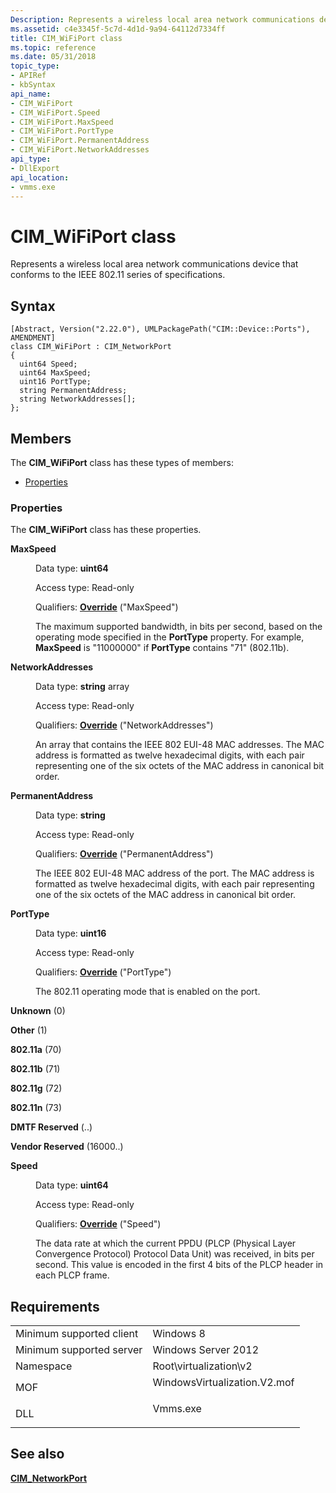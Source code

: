 ```yaml
---
Description: Represents a wireless local area network communications device that conforms to the IEEE 802.11 series of specifications.
ms.assetid: c4e3345f-5c7d-4d1d-9a94-64112d7334ff
title: CIM_WiFiPort class
ms.topic: reference
ms.date: 05/31/2018
topic_type: 
- APIRef
- kbSyntax
api_name: 
- CIM_WiFiPort
- CIM_WiFiPort.Speed
- CIM_WiFiPort.MaxSpeed
- CIM_WiFiPort.PortType
- CIM_WiFiPort.PermanentAddress
- CIM_WiFiPort.NetworkAddresses
api_type: 
- DllExport
api_location: 
- vmms.exe
---
```


# CIM\_WiFiPort class

Represents a wireless local area network communications device that conforms to the IEEE 802.11 series of specifications.

## Syntax

``` syntax
[Abstract, Version("2.22.0"), UMLPackagePath("CIM::Device::Ports"), AMENDMENT]
class CIM_WiFiPort : CIM_NetworkPort
{
  uint64 Speed;
  uint64 MaxSpeed;
  uint16 PortType;
  string PermanentAddress;
  string NetworkAddresses[];
};
```

## Members

The **CIM\_WiFiPort** class has these types of members:

-   [Properties](#properties)

### Properties

The **CIM\_WiFiPort** class has these properties.

<dl> <dt>

**MaxSpeed**
</dt> <dd> <dl> <dt>

Data type: **uint64**
</dt> <dt>

Access type: Read-only
</dt> <dt>

Qualifiers: [**Override**](/windows/desktop/WmiSdk/standard-qualifiers) ("MaxSpeed")
</dt> </dl>

The maximum supported bandwidth, in bits per second, based on the operating mode specified in the **PortType** property. For example, **MaxSpeed** is "11000000" if **PortType** contains "71" (802.11b).

</dd> <dt>

**NetworkAddresses**
</dt> <dd> <dl> <dt>

Data type: **string** array
</dt> <dt>

Access type: Read-only
</dt> <dt>

Qualifiers: [**Override**](/windows/desktop/WmiSdk/standard-qualifiers) ("NetworkAddresses")
</dt> </dl>

An array that contains the IEEE 802 EUI-48 MAC addresses. The MAC address is formatted as twelve hexadecimal digits, with each pair representing one of the six octets of the MAC address in canonical bit order.

</dd> <dt>

**PermanentAddress**
</dt> <dd> <dl> <dt>

Data type: **string**
</dt> <dt>

Access type: Read-only
</dt> <dt>

Qualifiers: [**Override**](/windows/desktop/WmiSdk/standard-qualifiers) ("PermanentAddress")
</dt> </dl>

The IEEE 802 EUI-48 MAC address of the port. The MAC address is formatted as twelve hexadecimal digits, with each pair representing one of the six octets of the MAC address in canonical bit order.

</dd> <dt>

**PortType**
</dt> <dd> <dl> <dt>

Data type: **uint16**
</dt> <dt>

Access type: Read-only
</dt> <dt>

Qualifiers: [**Override**](/windows/desktop/WmiSdk/standard-qualifiers) ("PortType")
</dt> </dl>

The 802.11 operating mode that is enabled on the port.

<dt>

<span id="Unknown"></span><span id="unknown"></span><span id="UNKNOWN"></span>

**Unknown** (0)


</dt> <dd></dd> <dt>

<span id="Other"></span><span id="other"></span><span id="OTHER"></span>

**Other** (1)


</dt> <dd></dd> <dt>

<span id="802.11a"></span><span id="802.11A"></span>

**802.11a** (70)


</dt> <dd></dd> <dt>

<span id="802.11b"></span><span id="802.11B"></span>

**802.11b** (71)


</dt> <dd></dd> <dt>

<span id="802.11g"></span><span id="802.11G"></span>

**802.11g** (72)


</dt> <dd></dd> <dt>

<span id="802.11n"></span><span id="802.11N"></span>

**802.11n** (73)


</dt> <dd></dd> <dt>

<span id="DMTF_Reserved"></span><span id="dmtf_reserved"></span><span id="DMTF_RESERVED"></span>

**DMTF Reserved** (..)


</dt> <dd></dd> <dt>

<span id="Vendor_Reserved"></span><span id="vendor_reserved"></span><span id="VENDOR_RESERVED"></span>

**Vendor Reserved** (16000..)


</dt> <dd></dd> </dl>

</dd> <dt>

**Speed**
</dt> <dd> <dl> <dt>

Data type: **uint64**
</dt> <dt>

Access type: Read-only
</dt> <dt>

Qualifiers: [**Override**](/windows/desktop/WmiSdk/standard-qualifiers) ("Speed")
</dt> </dl>

The data rate at which the current PPDU (PLCP (Physical Layer Convergence Protocol) Protocol Data Unit) was received, in bits per second. This value is encoded in the first 4 bits of the PLCP header in each PLCP frame.

</dd> </dl>

## Requirements



|                                     |                                                                                                         |
|-------------------------------------|---------------------------------------------------------------------------------------------------------|
| Minimum supported client<br/> | Windows 8<br/>                                                                                    |
| Minimum supported server<br/> | Windows Server 2012<br/>                                                                          |
| Namespace<br/>                | Root\\virtualization\\v2<br/>                                                                     |
| MOF<br/>                      | <dl> <dt>WindowsVirtualization.V2.mof</dt> </dl> |
| DLL<br/>                      | <dl> <dt>Vmms.exe</dt> </dl>                     |



## See also

<dl> <dt>

[**CIM\_NetworkPort**](cim-networkport.md)
</dt> </dl>

 

